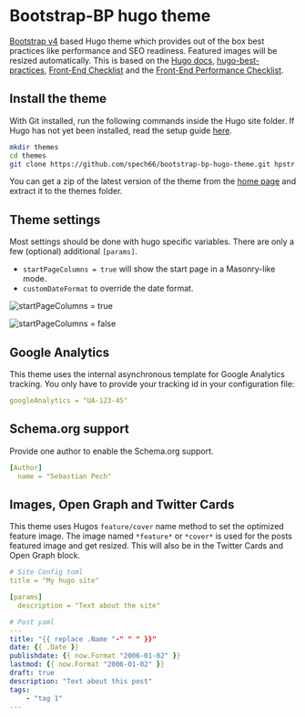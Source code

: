 # Bootstrap-BP hugo theme

[Bootstrap v4](https://getbootstrap.com/) based Hugo theme which provides out of the box best practices like performance and SEO readiness. Featured images will be resized automatically. This is based on the [Hugo docs](https://gohugo.io/templates/homepage/), [hugo-best-practices](https://github.com/spech66/hugo-best-practices), [Front-End Checklist](https://github.com/thedaviddias/Front-End-Checklist) and the [Front-End Performance Checklist](https://github.com/thedaviddias/Front-End-Performance-Checklist).

## Install the theme

With Git installed, run the following commands inside the Hugo site folder. If Hugo has not yet been installed, read the setup guide [here](https://gohugo.io/overview/installing/).

```sh
mkdir themes
cd themes
git clone https://github.com/spech66/bootstrap-bp-hugo-theme.git hpstr
```

You can get a zip of the latest version of the theme from the [home page](https://github.com/spech66/bootstrap-bp-hugo-theme) and extract it to the themes folder.

## Theme settings

Most settings should be done with hugo specific variables. There are only a few (optional) additional `[params]`.

* `startPageColumns = true` will show the start page in a Masonry-like mode.
* `customDateFormat` to override the date format.

![startPageColumns = true](https://raw.githubusercontent.com/spech66/bootstrap-bp-hugo-theme/master/images/tn.png)

![startPageColumns = false](https://raw.githubusercontent.com/spech66/bootstrap-bp-hugo-theme/master/images/tn2.png)

## Google Analytics

This theme uses the internal asynchronous template for Google Analytics tracking. You only have to provide your tracking id in your configuration file:

```yaml
googleAnalytics = "UA-123-45"
```

## Schema.org support

Provide one author to enable the Schema.org support.

```yaml
[Author]  
  name = "Sebastian Pech"
```

## Images, Open Graph and Twitter Cards

This theme uses Hugos `feature/cover` name method to set the optimized feature image. The image named `*feature*` or `*cover*` is used for the posts featured image and get resized. This will also be in the Twitter Cards and Open Graph block.

```yaml
# Site Config toml
title = "My hugo site"

[params]
  description = "Text about the site"

# Post yaml
---
title: "{{ replace .Name "-" " " }}"
date: {{ .Date }}
publishdate: {{ now.Format "2006-01-02" }}
lastmod: {{ now.Format "2006-01-02" }}
draft: true
description: "Text about this post"
tags:
    - "tag 1"
---
```
